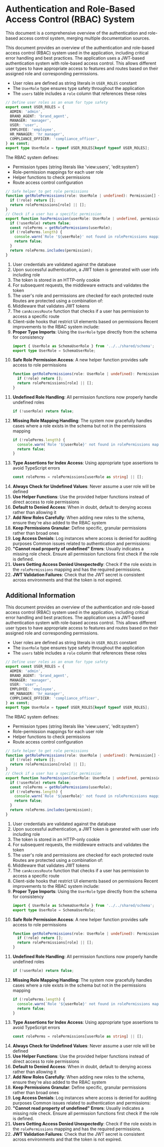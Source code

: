 # Authentication and Role-Based Access Control (RBAC) System

This document is a comprehensive overview of the authentication and role-based access control system, merging multiple documentation sources.

This document provides an overview of the authentication and role-based access control (RBAC) system used in the application, including critical error handling and best practices.
The application uses a JWT-based authentication system with role-based access control. This allows different user types to have appropriate access to features and routes based on their assigned role and corresponding permissions.
- User roles are defined as string literals in `USER_ROLES` constant
- The `UserRole` type ensures type safety throughout the application
- The `users` table includes a `role` column that references these roles
```typescript
// Define user roles as an enum for type safety
export const USER_ROLES = {
  ADMIN: 'admin',
  BRAND_AGENT: 'brand_agent',
  MANAGER: 'manager',
  USER: 'user',
  EMPLOYEE: 'employee',
  HR_MANAGER: 'hr_manager',
  COMPLIANCE_OFFICER: 'compliance_officer',
} as const;
export type UserRole = typeof USER_ROLES[keyof typeof USER_ROLES];
```
The RBAC system defines:
- Permission types (string literals like 'view:users', 'edit:system')
- Role-permission mappings for each user role
- Helper functions to check permissions
- Route access control configuration
```typescript
// Safe helper to get role permissions
function getRolePermissions(role: UserRole | undefined): Permission[] {
  if (!role) return [];
  return rolePermissions[role] || [];
}
// Check if a user has a specific permission
export function hasPermission(userRole: UserRole | undefined, permission: Permission): boolean {
  if (!userRole) return false;
  const rolePerms = getRolePermissions(userRole);
  if (!rolePerms.length) {
    console.warn(`Role '${userRole}' not found in rolePermissions mapping`);
    return false;
  }
  return rolePerms.includes(permission);
}
```
1. User credentials are validated against the database
2. Upon successful authentication, a JWT token is generated with user info including role
3. The token is stored in an HTTP-only cookie
4. For subsequent requests, the middleware extracts and validates the token
5. The user's role and permissions are checked for each protected route
Routes are protected using a combination of:
1. Middleware that validates JWT tokens
2. The `canAccessRoute` function that checks if a user has permission to access a specific route
3. Client-side hooks that restrict UI elements based on permissions
Recent improvements to the RBAC system include:
1. **Proper Type Imports**: Using the `UserRole` type directly from the schema for consistency
   ```typescript
   import { UserRole as SchemaUserRole } from '../../shared/schema';
   export type UserRole = SchemaUserRole;
   ```
2. **Safe Role Permission Access**: A new helper function provides safe access to role permissions
   ```typescript
   function getRolePermissions(role: UserRole | undefined): Permission[] {
     if (!role) return [];
     return rolePermissions[role] || [];
   }
   ```
3. **Undefined Role Handling**: All permission functions now properly handle undefined roles
   ```typescript
   if (!userRole) return false;
   ```
4. **Missing Role Mapping Handling**: The system now gracefully handles cases where a role exists in the schema but not in the permissions mapping
   ```typescript
   if (!rolePerms.length) {
     console.warn(`Role '${userRole}' not found in rolePermissions mapping`);
     return false;
   }
   ```
5. **Type Assertions for Index Access**: Using appropriate type assertions to avoid TypeScript errors
   ```typescript
   const rolePerms = rolePermissions[userRole as string] || [];
   ```
1. **Always Check for Undefined Values**: Never assume a user role will be defined
2. **Use Helper Functions**: Use the provided helper functions instead of direct access to role permissions
3. **Default to Denied Access**: When in doubt, default to denying access rather than allowing it
4. **Add New Roles Carefully**: When adding new roles to the schema, ensure they're also added to the RBAC system
5. **Keep Permissions Granular**: Define specific, granular permissions rather than broad ones
6. **Log Access Denials**: Log instances where access is denied for auditing purposes
Common issues related to authentication and permissions:
1. **"Cannot read property of undefined" Errors**: Usually indicates a missing role check. Ensure all permission functions first check if the role is defined.
2. **Users Getting Access Denied Unexpectedly**: Check if the role exists in the `rolePermissions` mapping and has the required permissions.
3. **JWT Validation Failures**: Check that the JWT secret is consistent across environments and that the token is not expired.

## Additional Information

This document provides an overview of the authentication and role-based access control (RBAC) system used in the application, including critical error handling and best practices.
The application uses a JWT-based authentication system with role-based access control. This allows different user types to have appropriate access to features and routes based on their assigned role and corresponding permissions.
- User roles are defined as string literals in `USER_ROLES` constant
- The `UserRole` type ensures type safety throughout the application
- The `users` table includes a `role` column that references these roles
```typescript
// Define user roles as an enum for type safety
export const USER_ROLES = {
  ADMIN: 'admin',
  BRAND_AGENT: 'brand_agent',
  MANAGER: 'manager',
  USER: 'user',
  EMPLOYEE: 'employee',
  HR_MANAGER: 'hr_manager',
  COMPLIANCE_OFFICER: 'compliance_officer',
} as const;
export type UserRole = typeof USER_ROLES[keyof typeof USER_ROLES];
```
The RBAC system defines:
- Permission types (string literals like 'view:users', 'edit:system')
- Role-permission mappings for each user role
- Helper functions to check permissions
- Route access control configuration
```typescript
// Safe helper to get role permissions
function getRolePermissions(role: UserRole | undefined): Permission[] {
  if (!role) return [];
  return rolePermissions[role] || [];
}
// Check if a user has a specific permission
export function hasPermission(userRole: UserRole | undefined, permission: Permission): boolean {
  if (!userRole) return false;
  const rolePerms = getRolePermissions(userRole);
  if (!rolePerms.length) {
    console.warn(`Role '${userRole}' not found in rolePermissions mapping`);
    return false;
  }
  return rolePerms.includes(permission);
}
```
1. User credentials are validated against the database
2. Upon successful authentication, a JWT token is generated with user info including role
3. The token is stored in an HTTP-only cookie
4. For subsequent requests, the middleware extracts and validates the token
5. The user's role and permissions are checked for each protected route
Routes are protected using a combination of:
1. Middleware that validates JWT tokens
2. The `canAccessRoute` function that checks if a user has permission to access a specific route
3. Client-side hooks that restrict UI elements based on permissions
Recent improvements to the RBAC system include:
1. **Proper Type Imports**: Using the `UserRole` type directly from the schema for consistency
   ```typescript
   import { UserRole as SchemaUserRole } from '../../shared/schema';
   export type UserRole = SchemaUserRole;
   ```
2. **Safe Role Permission Access**: A new helper function provides safe access to role permissions
   ```typescript
   function getRolePermissions(role: UserRole | undefined): Permission[] {
     if (!role) return [];
     return rolePermissions[role] || [];
   }
   ```
3. **Undefined Role Handling**: All permission functions now properly handle undefined roles
   ```typescript
   if (!userRole) return false;
   ```
4. **Missing Role Mapping Handling**: The system now gracefully handles cases where a role exists in the schema but not in the permissions mapping
   ```typescript
   if (!rolePerms.length) {
     console.warn(`Role '${userRole}' not found in rolePermissions mapping`);
     return false;
   }
   ```
5. **Type Assertions for Index Access**: Using appropriate type assertions to avoid TypeScript errors
   ```typescript
   const rolePerms = rolePermissions[userRole as string] || [];
   ```
1. **Always Check for Undefined Values**: Never assume a user role will be defined
2. **Use Helper Functions**: Use the provided helper functions instead of direct access to role permissions
3. **Default to Denied Access**: When in doubt, default to denying access rather than allowing it
4. **Add New Roles Carefully**: When adding new roles to the schema, ensure they're also added to the RBAC system
5. **Keep Permissions Granular**: Define specific, granular permissions rather than broad ones
6. **Log Access Denials**: Log instances where access is denied for auditing purposes
Common issues related to authentication and permissions:
1. **"Cannot read property of undefined" Errors**: Usually indicates a missing role check. Ensure all permission functions first check if the role is defined.
2. **Users Getting Access Denied Unexpectedly**: Check if the role exists in the `rolePermissions` mapping and has the required permissions.
3. **JWT Validation Failures**: Check that the JWT secret is consistent across environments and that the token is not expired.
